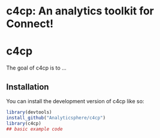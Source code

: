 c4cp: An analytics toolkit for Connect!
================

<!-- README.md is generated from README.Rmd. Please edit that file -->

# c4cp

<!-- badges: start -->
<!-- badges: end -->

The goal of c4cp is to …

## Installation

You can install the development version of c4cp like so:

``` r
library(devtools)
install_github("Analyticsphere/c4cp")
library(c4cp)
## basic example code
```
